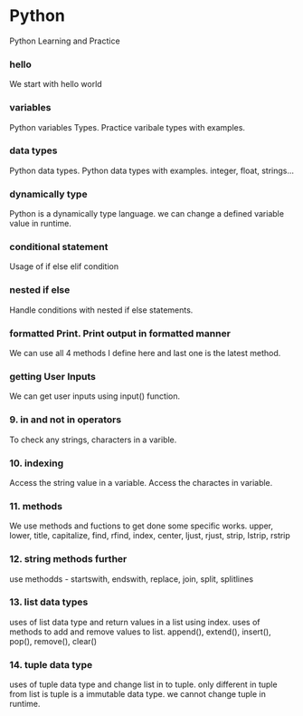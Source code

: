 # Python
Python Learning and Practice

### hello
We start with hello world

### variables
Python variables Types. Practice varibale types with examples.

### data types
Python data types. Python data types with examples. integer, float, strings...

### dynamically type
Python is a dynamically type language. we can change a defined variable value in runtime.

### conditional statement
Usage of if else elif condition

### nested if else
Handle conditions with nested if else statements.

### formatted Print. Print output in formatted manner
We can use all 4 methods I define here and last one is the latest method. 

### getting User Inputs
We can get user inputs using input() function. 

### 9. in and not in operators
To check any strings, characters in a varible.

### 10. indexing
Access the string value in a variable. Access the charactes in variable.

### 11. methods
We use methods and fuctions to get done some specific works.
upper, lower, title, capitalize, find, rfind, index, center, ljust, rjust, strip, lstrip, rstrip

### 12. string methods further
use methodds - startswith, endswith, replace, join, split, splitlines

### 13. list data types
uses of list data type and return values in a list using index. uses of methods to add and remove values to list. append(), extend(), insert(), pop(), remove(), clear()

### 14. tuple data type
uses of tuple data type and change list in to tuple. only different in tuple from list is tuple is a immutable data type. we cannot change tuple in runtime.